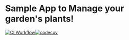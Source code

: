 # Sample App to Manage your garden's plants!

[![CI Workflow](https://github.com/javierblancofernandez/plantasSalesforce/workflows/CI/badge.svg)](https://github.com/javierblancofernandez/plantasSalesforce/actions?query=workflow%3ACI)[![codecov](https://codecov.io/gh/javierblancofernandez/plantasSalesforce/branch/master/graph/badge.svg)](https://codecov.io/gh/javierblancofernandez/plantasSalesforce)

